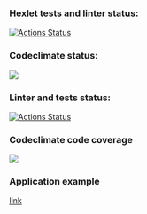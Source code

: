 ### Hexlet tests and linter status:
[![Actions Status](https://github.com/VeraVLVlas/frontend-project-lvl2/workflows/hexlet-check/badge.svg)](https://github.com/VeraVLVlas/frontend-project-lvl2/actions)

### Codeclimate status:
<a href="https://codeclimate.com/github/VeraVLVlas/frontend-project-lvl2">
  <img src="https://api.codeclimate.com/v1/badges/a99a88d28ad37a79dbf6/maintainability" />
</a>

### Linter and tests status:
[![Actions Status](https://github.com/VeraVLVlas/frontend-project-lvl2/actions/workflows//main.yml/badge.svg)](https://github.com/VeraVLVlas/frontend-project-lvl2/blob/main/.github/workflows/main.yml)

### Codeclimate code coverage
<a href="https://codeclimate.com/github/VeraVLVlas/frontend-project-lvl2/test_coverage"><img src="https://api.codeclimate.com/v1/badges/484e794fb212bb8d1969/test_coverage" /></a>

### Application example
<a href='https://asciinema.org/a/ICVaUXghTVtuRZfdF2cZlgjn6'>link</a>
